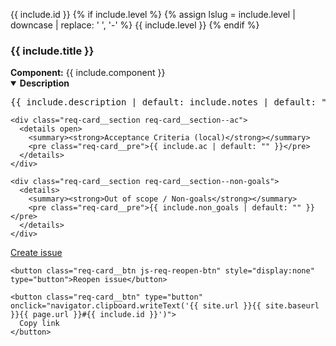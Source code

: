 <a id="{{ include.id }}"></a>

<div class="req-card" role="region" aria-labelledby="{{ include.id }}-title"
     data-repo="{{ include.repo | default: site.github.repository_nwo | default: 'mirnau/sr3e' }}"
     data-reqid="{{ include.id }}"
     data-title="{{ include.title }}"
     data-specurl="{{ site.url }}{{ site.baseurl }}{{ page.url }}#{{ include.id }}">
  <div class="req-card__header">
    <span class="req-card__badge">{{ include.id }}</span>
    {% if include.level %}
      {% assign lslug = include.level | downcase | replace: ' ', '-' %}
      <span class="req-card__level level-{{ lslug }}">{{ include.level }}</span>
    {% endif %}
    <h3 id="{{ include.id }}-title" class="req-card__title">{{ include.title }}</h3>
  </div>

  <div class="req-card__meta">
    <span><strong>Component:</strong> {{ include.component }}</span>
  </div>

  <div class="req-card__body">
    <div class="req-card__section req-card__section--desc">
      <details open>
        <summary><strong>Description</strong></summary>
        <pre class="req-card__pre">{{ include.description | default: include.notes | default: "" }}</pre>
      </details>
    </div>

    <div class="req-card__section req-card__section--ac">
      <details open>
        <summary><strong>Acceptance Criteria (local)</strong></summary>
        <pre class="req-card__pre">{{ include.ac | default: "" }}</pre>
      </details>
    </div>

    <div class="req-card__section req-card__section--non-goals">
      <details>
        <summary><strong>Out of scope / Non-goals</strong></summary>
        <pre class="req-card__pre">{{ include.non_goals | default: "" }}</pre>
      </details>
    </div>
  </div>

  <div class="req-card__actions">
    <a class="req-card__btn js-req-issue-btn"
       data-new-url="https://github.com/{{ include.repo | default: site.github.repository_nwo | default: 'mirnau/sr3e' }}/issues/new?template={{ include.template | default: 'feature.yml' | uri_escape }}&title={{ include.id | uri_escape }}%3A%20{{ include.title | uri_escape }}&body={{-
         'Implements: ' | append: include.id | append: '%0A' |
         'Spec anchor: ' | append: page.url | append: '#' | append: include.id | uri_escape -}}"
       href="#">
      Create issue
    </a>

    <button class="req-card__btn js-req-reopen-btn" style="display:none" type="button">Reopen issue</button>

    <button class="req-card__btn" type="button" onclick="navigator.clipboard.writeText('{{ site.url }}{{ site.baseurl }}{{ page.url }}#{{ include.id }}')">
      Copy link
    </button>
  </div>
</div>


